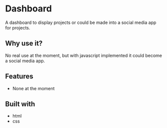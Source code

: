 # Dashboard

 A dashboard to display projects or could be made into a social media app for projects.

 ## Why use it? 

 No real use at the moment, but with javascript implemented it could become a social media app.

 ## Features

 * None at the moment

 ## Built with

 * html
 * css